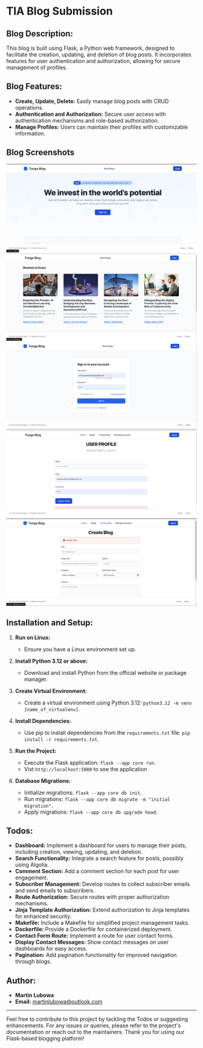 # TIA Blog Submission

## Blog Description:

This blog is built using Flask, a Python web framework, designed to facilitate the creation, updating, and deletion of blog posts. It incorporates features for user authentication and authorization, allowing for secure management of profiles.

## Blog Features:

- **Create, Update, Delete:** Easily manage blog posts with CRUD operations.
- **Authentication and Authorization:** Secure user access with authentication mechanisms and role-based authorization.
- **Manage Profiles:** Users can maintain their profiles with customizable information.

## Blog Screenshots
![image](/blog_app/screenshots/image_1.png)
![image](/blog_app/screenshots/image_2.png)
![image](/blog_app/screenshots/image_3.png)
![image](/blog_app/screenshots/image_4.png)
![image](/blog_app/screenshots/image_5.png)


## Installation and Setup:

1. **Run on Linux:**
    - Ensure you have a Linux environment set up.

2. **Install Python 3.12 or above:**
    - Download and install Python from the official website or package manager.

3. **Create Virtual Environment:**
    - Create a virtual environment using Python 3.12: `python3.12 -m venv [name_of_virtualenv]`.

4. **Install Dependencies:**
    - Use pip to install dependencies from the `requirements.txt` file: `pip install -r requirements.txt`.

5. **Run the Project:**
    - Execute the Flask application: `flask --app core run`.
    - Vist `http://localhost:5000` to see the application

6. **Database Migrations:**
    - Initialize migrations: `flask --app core db init`.
    - Run migrations: `flask --app core db migrate -m "initial migration"`.
    - Apply migrations: `flask --app core db upgrade head`.

## Todos:

- **Dashboard:** Implement a dashboard for users to manage their posts, including creation, viewing, updating, and deletion.
- **Search Functionality:** Integrate a search feature for posts, possibly using Algolia.
- **Comment Section:** Add a comment section for each post for user engagement.
- **Subscriber Management:** Develop routes to collect subscriber emails and send emails to subscribers.
- **Route Authorization:** Secure routes with proper authorization mechanisms.
- **Jinja Template Authorization:** Extend authorization to Jinja templates for enhanced security.
- **Makefile:** Include a Makefile for simplified project management tasks.
- **Dockerfile:** Provide a Dockerfile for containerized deployment.
- **Contact Form Route:** Implement a route for user contact forms.
- **Display Contact Messages:** Show contact messages on user dashboards for easy access.
- **Pagination:** Add pagination functionality for improved navigation through blogs.

## Author:

- **Martin Lubowa**
- **Email:** [martinlubowa@outlook.com](martinlubowa@outlook.com)

---

Feel free to contribute to this project by tackling the Todos or suggesting enhancements. For any issues or queries, please refer to the project's documentation or reach out to the maintainers. Thank you for using our Flask-based blogging platform!